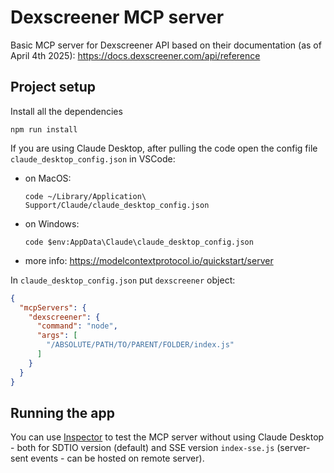 # Dexscreener MCP server

Basic MCP server for Dexscreener API based on their documentation (as of April 4th 2025): https://docs.dexscreener.com/api/reference

## Project setup

Install all the dependencies
```
npm run install
```

If you are using Claude Desktop, after pulling the code open the config file `claude_desktop_config.json` in VSCode:
- on MacOS:

  ```code ~/Library/Application\ Support/Claude/claude_desktop_config.json```

- on Windows:

  ```code $env:AppData\Claude\claude_desktop_config.json```
- more info: https://modelcontextprotocol.io/quickstart/server

In `claude_desktop_config.json` put `dexscreener` object:
```json
{
  "mcpServers": {
    "dexscreener": {
      "command": "node",
      "args": [
        "/ABSOLUTE/PATH/TO/PARENT/FOLDER/index.js"
      ]
    }
  }
}

```

## Running the app

You can use [Inspector](https://modelcontextprotocol.io/docs/tools/inspector) to test the MCP server without using Claude Desktop - both for SDTIO version (default) and SSE version `index-sse.js` (server-sent events - can be hosted on remote server).